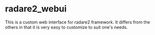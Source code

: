 # radare2_webui

This is a custom web interface for radare2 framework. It differs from the others in
that it is very easy to customize to suit one's needs.
